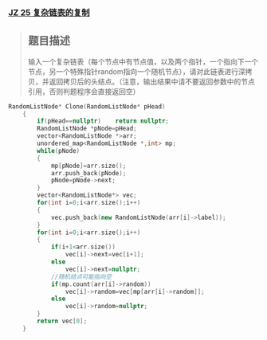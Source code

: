 ### [JZ 25 复杂链表的复制](https://www.nowcoder.com/practice/f836b2c43afc4b35ad6adc41ec941dba?tpId=13&&tqId=11178&rp=1&ru=/ta/coding-interviews&qru=/ta/coding-interviews/question-ranking)

> ## 题目描述
>
> 输入一个复杂链表（每个节点中有节点值，以及两个指针，一个指向下一个节点，另一个特殊指针random指向一个随机节点），请对此链表进行深拷贝，并返回拷贝后的头结点。（注意，输出结果中请不要返回参数中的节点引用，否则判题程序会直接返回空）

```cpp
RandomListNode* Clone(RandomListNode* pHead)
    {
        if(pHead==nullptr)    return nullptr;
        RandomListNode *pNode=pHead;
        vector<RandomListNode *>arr;
        unordered_map<RandomListNode *,int> mp;
        while(pNode)
        {
            mp[pNode]=arr.size();
            arr.push_back(pNode);
            pNode=pNode->next;
        }
        vector<RandomListNode*> vec;
        for(int i=0;i<arr.size();i++)
        {
            vec.push_back(new RandomListNode(arr[i]->label));
        }
        for(int i=0;i<arr.size();i++)
        {
            if(i+1<arr.size())
                vec[i]->next=vec[i+1];
            else
                vec[i]->next=nullptr;
            //随机结点可能指向空
            if(mp.count(arr[i]->random))
                vec[i]->random=vec[mp[arr[i]->random]];
            else
                vec[i]->random=nullptr;
        }
        return vec[0];
    }
```

